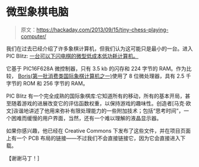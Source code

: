 # 微型象棋电脑

> 原文：<https://hackaday.com/2013/09/15/tiny-chess-playing-computer/>

我们在过去已经介绍了许多象棋计算机，但我们认为这可能只是最小的一台。进入 PIC Blitz: [一台可以下闪电棋的微型低成本低功耗计算机。](http://www.quinapalus.com/picblitz.html)

它基于 PIC16F628A 微控制器，只有 3.5 kb 的闪存和 224 字节的 RAM。作为比较， [Boris(第一批消费类国际象棋计算机之一)](http://www.boris-is-king.com/homepage.htm)使用了 8 位微处理器，具有 2.5 千字节的 ROM 和 256 字节的 RAM。

PIC Blitz 有一个完全成熟的国际象棋库:它知道所有的移动，所有的基本开局，甚至随着游戏的进展改变它的评估函数权重，以保持游戏的趣味性。创造者[马克·欧文]诙谐地讲述了他用来弥补有限处理能力的一些附加技术；包括“思考时间”，一个困难而缓慢的用户界面，当然，还有一个难以理解的液晶显示器。

如果你感兴趣，他已经在 Creative Commons 下发布了这些文件，并在项目页面上有一个 PCB 布局的链接——不过我们不会直接链接它，因为它会直接进入下载。

【谢谢马丁！]